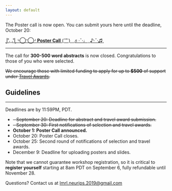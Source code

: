 ```yaml
---
layout: default
---
```


The Poster call is now open. You can submit yours here until the deadline, October 20:

[⎦˚◡˚⎣ ᒡ◯ᵔ◯ᒢ **Poster Call** (ˆ˚ˆ) ¸¸♬·¯·♩¸¸♪·¯·♫¸](https://forms.gle/Unw7hamZEo8p5LrB9)

***

The call for **300-500 word abstracts** is now closed. Congratulations to those of you who were selected. 

~~We encourage those with limited funding to apply for up to **$500** of support under [Travel Awards](https://lmrl-bio.github.io/travel).~~

## Guidelines

___

Deadlines are by 11:59PM, PDT.

- ~~- September 20: Deadline for abstract and travel award submission.~~
- ~~- September 30: First notifications of selection and travel awards.~~
- **October 1: Poster Call announced.**
- October 20: Poster Call closes.
- October 25: Second round of notifications of selection and travel awards.
- December 9: Deadline for uploading posters and slides.

Note that we cannot guarantee workshop registration, so it is critical to **register yourself** starting at 8am PDT on September 6, fully refundable until November 28.

Questions? Contact us at <a href = "mailto: lmrl.neurips.2019@gmail.com">lmrl.neurips.2019@gmail.com</a>
